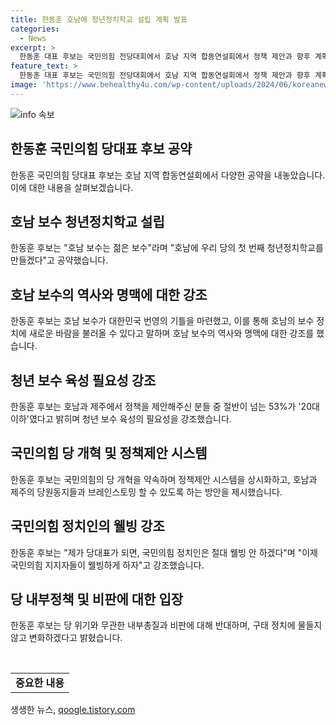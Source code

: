 ```yaml
---
title: 한동훈 호남에 청년정치학교 설립 계획 발표
categories:
  - News
excerpt: >
  한동훈 대표 후보는 국민의힘 전당대회에서 호남 지역 합동연설회에서 정책 제안과 향후 계획을 밝혔다. 그는 청년 보수를 강조하며 호남 청년정치학교를 만들고, 지역 민생·경제 활성화에 나설 것을 약속했다. 또한, 당 내 개혁과 국민의힘 지지자들의 웰빙을 중시하며, 인신공격과 비방을 배제하고 변화를 약속했다. 한동훈 후보는 친국을 강조하며 윤석열 정부의 성공과 보수정권 재창출을 다짐했다.
feature_text: >
  한동훈 대표 후보는 국민의힘 전당대회에서 호남 지역 합동연설회에서 정책 제안과 향후 계획을 밝혔다. 그는 청년 보수를 강조하며 호남 청년정치학교를 만들고, 지역 민생·경제 활성화에 나설 것을 약속했다. 또한, 당 내 개혁과 국민의힘 지지자들의 웰빙을 중시하며, 인신공격과 비방을 배제하고 변화를 약속했다. 한동훈 후보는 친국을 강조하며 윤석열 정부의 성공과 보수정권 재창출을 다짐했다.
image: 'https://www.behealthy4u.com/wp-content/uploads/2024/06/koreanews.jpg'
---
```


<p><img src="https://www.behealthy4u.com/wp-content/uploads/2024/06/koreanews.jpg" alt="info 속보" /></p>

<h2 data-ke-size="size26">한동훈 국민의힘 당대표 후보 공약</h2>

<p data-ke-size="size16">한동훈 국민의힘 당대표 후보는 호남 지역 합동연설회에서 다양한 공약을 내놓았습니다. 이에 대한 내용을 살펴보겠습니다.</p>

<h2 data-ke-size="size24">호남 보수 청년정치학교 설립</h2>

<p data-ke-size="size16">한동훈 후보는 "호남 보수는 젊은 보수"라며 "호남에 우리 당의 첫 번째 청년정치학교를 만들겠다"고 공약했습니다.</p>

<h2 data-ke-size="size24">호남 보수의 역사와 명맥에 대한 강조</h2>

<p data-ke-size="size16">한동훈 후보는 호남 보수가 대한민국 번영의 기틀을 마련했고, 이를 통해 호남의 보수 정치에 새로운 바람을 불러올 수 있다고 말하며 호남 보수의 역사와 명맥에 대한 강조를 했습니다.</p>

<h2 data-ke-size="size24">청년 보수 육성 필요성 강조</h2>

<p data-ke-size="size16">한동훈 후보는 호남과 제주에서 정책을 제안해주신 분들 중 절반이 넘는 53%가 '20대 이하'였다고 밝히며 청년 보수 육성의 필요성을 강조했습니다.</p>

<h2 data-ke-size="size24">국민의힘 당 개혁 및 정책제안 시스템</h2>

<p data-ke-size="size16">한동훈 후보는 국민의힘의 당 개혁을 약속하며 정책제안 시스템을 상시화하고, 호남과 제주의 당원동지들과 브레인스토밍 할 수 있도록 하는 방안을 제시했습니다.</p>

<h2 data-ke-size="size24">국민의힘 정치인의 웰빙 강조</h2>

<p data-ke-size="size16">한동훈 후보는 "제가 당대표가 되면, 국민의힘 정치인은 절대 웰빙 안 하겠다"며 "이제 국민의힘 지지자들이 웰빙하게 하자"고 강조했습니다.</p>

<h2 data-ke-size="size24">당 내부정책 및 비판에 대한 입장</h2>

<p data-ke-size="size16">한동훈 후보는 당 위기와 무관한 내부총질과 비판에 대해 반대하며, 구태 정치에 물들지 않고 변화하겠다고 밝혔습니다.</p>

<p data-ke-size="size16">&nbsp;</p>

<table>
    <tbody>
        <tr>
            <td style="text-align: center; height: 17px;"><b>중요한 내용</b></td>
        </tr>
    </tbody>
</table>
생생한 뉴스, <a href="https://qoogle.tistory.com" rel="dofollow">qoogle.tistory.com</a>


